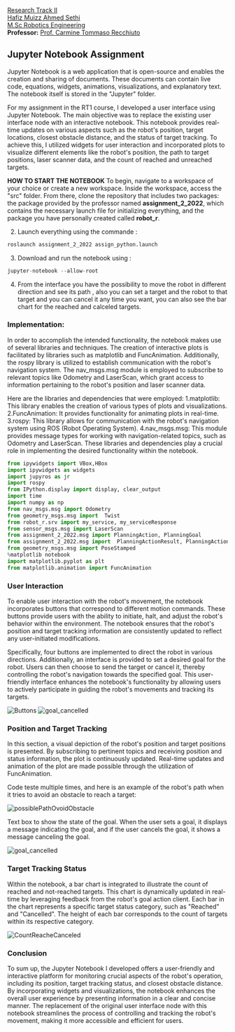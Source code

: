 [Research Track II](https://corsi.unige.it/en/off.f/2022/ins/60236)<br>
[Hafiz Muizz Ahmed Sethi](https://github.com/notMuizz)<br>
[M.Sc Robotics Engineering](https://corsi.unige.it/corsi/10635)<br>
**Professor:** [Prof. Carmine Tommaso Recchiuto](https://rubrica.unige.it/personale/UkNDWV1r)


## Jupyter Notebook Assignment
Jupyter Notebook is a web application that is open-source and enables the creation and sharing of documents. These documents can contain live code, equations, widgets, animations, visualizations, and explanatory text. The notebook itself is stored in the "Jupyter" folder.

For my assignment in the RT1 course, I developed a user interface using Jupyter Notebook. The main objective was to replace the existing user interface node with an interactive notebook. This notebook provides real-time updates on various aspects such as the robot's position, target locations, closest obstacle distance, and the status of target tracking. To achieve this, I utilized widgets for user interaction and incorporated plots to visualize different elements like the robot's position, the path to target positions, laser scanner data, and the count of reached and unreached targets.

**HOW TO START THE NOTEBOOK**
To begin, navigate to a workspace of your choice or create a new workspace. Inside the workspace, access the "src" folder. From there, clone the repository that includes two packages: the package provided by the professor named **assignment_2_2022**, which contains the necessary launch file for initializing everything, and the package you have personally created called **robot_r**.

2. Launch everything using the commande :
```python
roslaunch assignment_2_2022 assign_python.launch
```
3. Download and run the notebook using : 
```python
jupyter-notebook --allow-root
```

4. From the interface you have the possibility to move the robot in different direction and see its path , also you can set a target and the robot to that target and you can cancel it any time you want, you can also see the bar chart for the reached and calceled targets.

### Implementation:

In order to accomplish the intended functionality, the notebook makes use of several libraries and techniques. The creation of interactive plots is facilitated by libraries such as matplotlib and FuncAnimation. Additionally, the rospy library is utilized to establish communication with the robot's navigation system. The nav_msgs.msg module is employed to subscribe to relevant topics like Odometry and LaserScan, which grant access to information pertaining to the robot's position and laser scanner data.

Here are the libraries and dependencies that were employed:
1.matplotlib: This library enables the creation of various types of plots and visualizations.
2.FuncAnimation: It provides functionality for animating plots in real-time.
3.rospy: This library allows for communication with the robot's navigation system using ROS (Robot Operating System).
4.nav_msgs.msg: This module provides message types for working with navigation-related topics, such as Odometry and LaserScan.
These libraries and dependencies play a crucial role in implementing the desired functionality within the notebook.


```python
from ipywidgets import VBox,HBox
import ipywidgets as widgets
import jupyros as jr
import rospy
from IPython.display import display, clear_output
import time
import numpy as np
from nav_msgs.msg import Odometry
from geometry_msgs.msg import  Twist
from robot_r.srv import my_service, my_serviceResponse
from sensor_msgs.msg import LaserScan 
from assignment_2_2022.msg import PlanningAction, PlanningGoal
from assignment_2_2022.msg import  PlanningActionResult, PlanningActionGoal,PlanningActionFeedback
from geometry_msgs.msg import PoseStamped
%matplotlib notebook
import matplotlib.pyplot as plt
from matplotlib.animation import FuncAnimation


```
### User Interaction

To enable user interaction with the robot's movement, the notebook incorporates buttons that correspond to different motion commands. These buttons provide users with the ability to initiate, halt, and adjust the robot's behavior within the environment. The notebook ensures that the robot's position and target tracking information are consistently updated to reflect any user-initiated modifications.

Specifically, four buttons are implemented to direct the robot in various directions. Additionally, an interface is provided to set a desired goal for the robot. Users can then choose to send the target or cancel it, thereby controlling the robot's navigation towards the specified goal. This user-friendly interface enhances the notebook's functionality by allowing users to actively participate in guiding the robot's movements and tracking its targets.

![Buttons](https://github.com/notMuizz/RT_2-JupyterNotebook/assets/123844091/e02bdd33-dccd-42f9-92e0-c4e0fd827228)
![goal_cancelled](https://github.com/notMuizz/RT_2-JupyterNotebook/assets/123844091/af42a416-754e-4969-aff5-edcea1ebd46f)


### Position and Target Tracking
In this section, a visual depiction of the robot's position and target positions is presented. By subscribing to pertinent topics and receiving position and status information, the plot is continuously updated. Real-time updates and animation of the plot are made possible through the utilization of FuncAnimation.

Code teste multiple times, and here is an example of the robot's path when it tries to avoid an obstacle to reach a target:

![possiblePathOvoidObstacle](https://github.com/notMuizz/RT_2-JupyterNotebook/assets/123844091/67a3f1ea-b8d4-4f2d-acaf-c4c79d9b59a7)


Text box to show the state of the goal. When the user sets a goal, it displays a message indicating the goal, and if the user cancels the goal, it shows a message canceling the goal.

![goal_cancelled](https://github.com/notMuizz/RT_2-JupyterNotebook/assets/123844091/95927fa8-6582-414a-843a-7aa6331b27ed)


### Target Tracking Status
Within the notebook, a bar chart is integrated to illustrate the count of reached and not-reached targets. This chart is dynamically updated in real-time by leveraging feedback from the robot's goal action client. Each bar in the chart represents a specific target status category, such as "Reached" and "Cancelled". The height of each bar corresponds to the count of targets within its respective category.

![CountReacheCanceled](https://github.com/notMuizz/RT_2-JupyterNotebook/assets/123844091/b87d8ff0-5b99-49ee-9849-a6cdb620a1af)



### Conclusion
To sum up, the Jupyter Notebook I developed offers a user-friendly and interactive platform for monitoring crucial aspects of the robot's operation, including its position, target tracking status, and closest obstacle distance. By incorporating widgets and visualizations, the notebook enhances the overall user experience by presenting information in a clear and concise manner. The replacement of the original user interface node with this notebook streamlines the process of controlling and tracking the robot's movement, making it more accessible and efficient for users.

